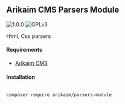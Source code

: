 ## Arikaim CMS Parsers Module
![1.0.0](https://img.shields.io/github/release/arikaim/parsers-module.svg)
![GPLv3](https://img.shields.io/badge/License-GPLv3-blue.svg)

Html, Css parsers

#### Requirements  
  * [Arikaim CMS](https://github.com/arikaim/arikaim)


#### Installation

```sh

composer require arikaim/parsers-module

```
